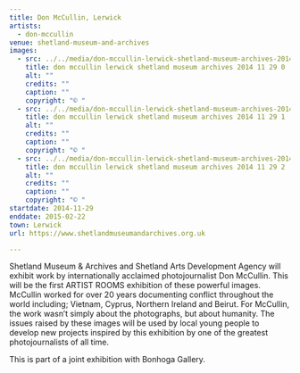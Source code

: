 ```yaml
---
title: Don McCullin, Lerwick
artists:
  - don-mccullin
venue: shetland-museum-and-archives
images:
  - src: ../../media/don-mccullin-lerwick-shetland-museum-archives-2014-11-29-0.webp
    title: don mccullin lerwick shetland museum archives 2014 11 29 0
    alt: ""
    credits: ""
    caption: ""
    copyright: "© "
  - src: ../../media/don-mccullin-lerwick-shetland-museum-archives-2014-11-29-1.webp
    title: don mccullin lerwick shetland museum archives 2014 11 29 1
    alt: ""
    credits: ""
    caption: ""
    copyright: "© "
  - src: ../../media/don-mccullin-lerwick-shetland-museum-archives-2014-11-29-2.webp
    title: don mccullin lerwick shetland museum archives 2014 11 29 2
    alt: ""
    credits: ""
    caption: ""
    copyright: "© "
startdate: 2014-11-29
enddate: 2015-02-22
town: Lerwick
url: https://www.shetlandmuseumandarchives.org.uk

---
```


Shetland Museum & Archives and Shetland Arts Development Agency will exhibit work by internationally acclaimed photojournalist Don McCullin. This will be the first ARTIST ROOMS exhibition of these powerful images. McCullin worked for over 20 years documenting conflict throughout the world including; Vietnam, Cyprus, Northern Ireland and Beirut. For McCullin, the work wasn’t simply about the photographs, but about humanity. The issues raised by these images will be used by local young people to develop new projects inspired by this exhibition by one of the greatest photojournalists of all time.

This is part of a joint exhibition with Bonhoga Gallery.